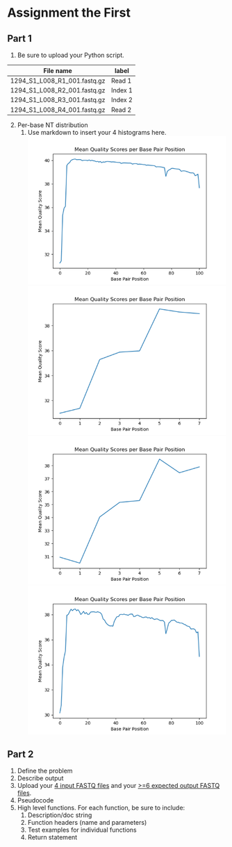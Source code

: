 # Assignment the First

## Part 1
1. Be sure to upload your Python script.

| File name | label |
|---|---|
| 1294_S1_L008_R1_001.fastq.gz | Read 1 |
| 1294_S1_L008_R2_001.fastq.gz | Index 1 |
| 1294_S1_L008_R3_001.fastq.gz | Index 2 |
| 1294_S1_L008_R4_001.fastq.gz | Read 2 |

2. Per-base NT distribution
    1. Use markdown to insert your 4 histograms here.
    ![Read 1](https://github.com/czakarian/Demultiplex/blob/master/Assignment-the-first/R1_plot.png)
    ![Read 2](https://github.com/czakarian/Demultiplex/blob/master/Assignment-the-first/R2_plot.png)
    ![Read 3](https://github.com/czakarian/Demultiplex/blob/master/Assignment-the-first/R3_plot.png)
    ![Read 4](https://github.com/czakarian/Demultiplex/blob/master/Assignment-the-first/R4_plot.png)


    
## Part 2
1. Define the problem
2. Describe output
3. Upload your [4 input FASTQ files](../TEST-input_FASTQ) and your [>=6 expected output FASTQ files](../TEST-output_FASTQ).
4. Pseudocode
5. High level functions. For each function, be sure to include:
    1. Description/doc string
    2. Function headers (name and parameters)
    3. Test examples for individual functions
    4. Return statement
